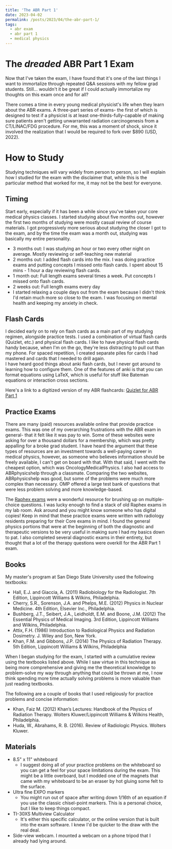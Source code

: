 ```yaml
---
title: 'The ABR Part 1'
date: 2023-04-02
permalink: /posts/2023/04/the-abr-part-1/
tags:
  - abr exam
  - abr part 1
  - medical physics
---
```


The *dreaded* ABR Part 1 Exam
======
Now that I've taken the exam, I have found that it's one of the last things I want to immortalize through repeated Q&A sessions with my fellow grad students. Still... wouldn't it be great if I could actually immortalize my thoughts on this exam once and for all?

There comes a time in every young medical physicist's life when they learn about the ABR exams. A three-part series of exams- the first of which is designed to test if a physicist is at least one-thirds-fully-capable of making sure patients aren't getting unwarranted radiation carcinogenesis from a CT/LINAC/FDG procedure. For me, this was a moment of shock, since it involved the realization that I would be required to fork over $890 (USD, 2022).

How to Study
=====

Studying techniques will vary widely from person to person, so I will explain how I studied for the exam with the disclaimer that, while this is the particular method that worked for me, it may not be the best for everyone. 

## Timing
Start early, especially if it has been a while since you've taken your core medical physics classes. I started studying about five months out, however the first two months of studying were mostly casual review of course materials. I got progressively more serious about studying the closer I got to the exam, and by the time the exam was a month out, studying was basically my entire personality.  
* 3 months out: I was studying an hour or two every other night on average. Mostly reviewing or self-teaching new material
* 2 months out: I added flash cards into the mix. I was doing practice exams and putting concepts I missed onto flash cards. I spent about 15 mins - 1 hour a day reviewing flash cards. 
* 1 month out: Full length exams several times a week. Put concepts I missed onto flash cards. 
* 2 weeks out: Full length exams every day
* I started relaxing a couple days out from the exam because I didn't think I'd retain much more so close to the exam. I was focusing on mental health and keeping my anxiety in check. 

## Flash Cards
I decided early on to rely on flash cards as a main part of my studying regimen, alongside practice tests. I used a combination of virtual flash cards (Quizlet, etc.) and physical flash cards. I like to have physical flash cards handy because, when I'm on the go, they're less distracting to pull out than my phone. For spaced repetition, I created separate piles for cards I had mastered and cards that I needed to drill again.  
I have heard good things about anki flash cards, but I never got around to learning how to configure them. One of the features of anki is that you can format equations using LaTeX, which is useful for stuff like Bateman equations or interaction cross sections.  

Here's a link to a digitized version of my ABR flashcards: [Quizlet for ABR Part 1](https://quizlet.com/_dbmqyb?x=1jqt&i=4j7a8d)

## Practice Exams
There are many (paid) resources available online that provide practice exams. This was one of my overarching frustrations with the ABR exam in general- that it felt like it was pay to win. Some of these websites were asking for over a thousand dollars for a membership, which was pretty appalling for a broke grad student. I have heard the argument that these types of resources are an investment towards a well-paying career in medical physics, however, as someone who believes information should be freely available, I can't get on board with that. With that said, I went with the cheapest option, which was OncologyMedicalPhysics. I also had access to ABRphysicshelp through a classmate. Comparing the two websites, ABRphysicshelp was good, but some of the problems were much more complex than necessary. OMP offered a large test bank of questions that were less problem solving and more knowledge-based.
  
The [Raphex exams](https://medicalphysics.org/SimpleCMS.php?content=booklist.php&category=raphex) were a wonderful resource for brushing up on multiple-choice questions. I was lucky enough to find a stack of old Raphex exams in my lab room. Ask around and you might know someone who has digital copies! Keep in mind that these practice exams were written with radiology residents preparing for their Core exams in mind. I found the general physics portions that were at the beginning of both the diagnostic and therapeutic versions to be very useful in making sure I had my basics down to pat. I also completed several diagnostic exams in their entirety, but thought that a lot of the therapy questions were overkill for the ABR Part 1 exam. 

## Books
My master's program at San Diego State University used the following textbooks:
* Hall, E.J. and Giaccia, A. (2011) Radiobiology for the Radiologist. 7th Edition, Lippincott Williams & Wilkins, Philadelphia. 
* Cherry, S.R., Sorenson, J.A. and Phelps, M.E. (2012) Physics in Nuclear Medicine. 4th Edition, Elsevier Inc., Philadelphia. 
* Bushberg, J.T., Seibert, J.A., Leidholdt, E.M. and Boone, J.M. (2012) The Essential Physics of Medical Imaging. 3rd Edition, Lippincott Williams and Wilkins, Philadelphia. 
* Attix, F.H. (1986) Introduction to Radiological Physics and Radiation Dosimetry. J. Wiley and Son, New York.
* Khan, F.M. and Gibbons, J.P. (2014) The Physics of Radiation Therapy. 5th Edition, Lippincott Williams & Wilkins, Philadelphia

When I began studying for the exam, I started with a cumulative review using the textbooks listed above. While I saw virtue in this technique as being more comprehensive and giving me the theoretical knowledge to problem-solve my way through anything that could be thrown at me, I now think spending more time actually solving problems is more valuable than just reading textbooks. 

The following are a couple of books that I used religiously for practice problems and concise information:
* Khan, Faiz M. (2012) Khan’s Lectures: Handbook of the Physics of Radiation Therapy. Wolters Kluwer/Lippincott Williams & Wilkins Health, Philadelphia. 
* Huda, W., Abrahams, R. B. (2016). Review of Radiologic Physics. Wolters Kluwer. 

## Materials
* 8.5" x 11" whiteboard
  * I suggest doing all of your practice problems on the whiteboard so you can get a feel for your space limitations during the exam. This might be a little overboard, but I modded one of the magnets that came with my whiteboard to be an eraser by hot gluing some felt to the surface. 
* Ultra fine EXPO markers
  * You might run out of space after writing down 1/16th of an equation if you use the classic chisel-point markers. This is a personal choice, but I like to keep things compact. 
* TI-30XS Multiview Calculator
  * It's either this specific calculator, or the online version that is built into the exam software. I knew I'd be quicker to the draw with the real deal. 
* Side-view webcam. I mounted a webcam on a phone tripod that I already had lying around. 